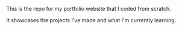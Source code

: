 This is the repo for my portfolio website that I coded from scratch.

It showcases the projects I've made and what I'm currently learning.

